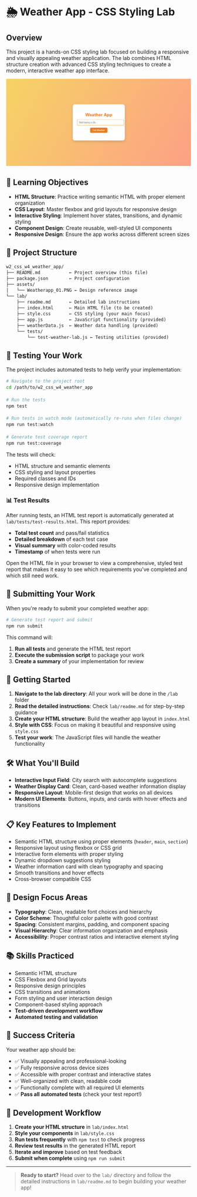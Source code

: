# 🌦️ Weather App - CSS Styling Lab

## Overview

This project is a hands-on CSS styling lab focused on building a responsive and visually appealing weather application. The lab combines HTML structure creation with advanced CSS styling techniques to create a modern, interactive weather app interface.

![Weather App Preview](./assets/Weatherapp_01.PNG)

## 🎯 Learning Objectives

- **HTML Structure**: Practice writing semantic HTML with proper element organization
- **CSS Layout**: Master flexbox and grid layouts for responsive design
- **Interactive Styling**: Implement hover states, transitions, and dynamic styling
- **Component Design**: Create reusable, well-styled UI components
- **Responsive Design**: Ensure the app works across different screen sizes

## 📁 Project Structure

```
w2_css_w4_weather_app/
├── README.md           ← Project overview (this file)
├── package.json        ← Project configuration
├── assets/
│   └── Weatherapp_01.PNG ← Design reference image
└── lab/
    ├── readme.md       ← Detailed lab instructions
    ├── index.html      ← Main HTML file (to be created)
    ├── style.css       ← CSS styling (your main focus)
    ├── app.js          ← JavaScript functionality (provided)
    ├── weatherData.js  ← Weather data handling (provided)
    └── tests/
        └── test-weather-lab.js ← Testing utilities (provided)
```

## 🧪 Testing Your Work

The project includes automated tests to help verify your implementation:

```bash
# Navigate to the project root
cd /path/to/w2_css_w4_weather_app

# Run the tests
npm test

# Run tests in watch mode (automatically re-runs when files change)
npm run test:watch

# Generate test coverage report
npm run test:coverage
```

The tests will check:
- HTML structure and semantic elements
- CSS styling and layout properties
- Required classes and IDs
- Responsive design implementation

### 📊 Test Results

After running tests, an HTML test report is automatically generated at `lab/tests/test-results.html`. This report provides:
- **Total test count** and pass/fail statistics
- **Detailed breakdown** of each test case
- **Visual summary** with color-coded results
- **Timestamp** of when tests were run

Open the HTML file in your browser to view a comprehensive, styled test report that makes it easy to see which requirements you've completed and which still need work.

## 🚀 Submitting Your Work

When you're ready to submit your completed weather app:

```bash
# Generate test report and submit
npm run submit
```

This command will:
1. **Run all tests** and generate the HTML test report
2. **Execute the submission script** to package your work
3. **Create a summary** of your implementation for review

## 🚀 Getting Started

1. **Navigate to the lab directory**: All your work will be done in the `/lab` folder
2. **Read the detailed instructions**: Check `lab/readme.md` for step-by-step guidance
3. **Create your HTML structure**: Build the weather app layout in `index.html`
4. **Style with CSS**: Focus on making it beautiful and responsive using `style.css`
5. **Test your work**: The JavaScript files will handle the weather functionality

## 🛠️ What You'll Build

- **Interactive Input Field**: City search with autocomplete suggestions
- **Weather Display Card**: Clean, card-based weather information display
- **Responsive Layout**: Mobile-first design that works on all devices
- **Modern UI Elements**: Buttons, inputs, and cards with hover effects and transitions

## 📋 Key Features to Implement

- Semantic HTML structure using proper elements (`header`, `main`, `section`)
- Responsive layout using flexbox or CSS grid
- Interactive form elements with proper styling
- Dynamic dropdown suggestions styling
- Weather information card with clean typography and spacing
- Smooth transitions and hover effects
- Cross-browser compatible CSS

## 🎨 Design Focus Areas

- **Typography**: Clean, readable font choices and hierarchy
- **Color Scheme**: Thoughtful color palette with good contrast
- **Spacing**: Consistent margins, padding, and component spacing
- **Visual Hierarchy**: Clear information organization and emphasis
- **Accessibility**: Proper contrast ratios and interactive element styling

## 📚 Skills Practiced

- Semantic HTML structure
- CSS Flexbox and Grid layouts
- Responsive design principles
- CSS transitions and animations
- Form styling and user interaction design
- Component-based styling approach
- **Test-driven development workflow**
- **Automated testing and validation**

## 🎯 Success Criteria

Your weather app should be:
- ✅ Visually appealing and professional-looking
- ✅ Fully responsive across device sizes
- ✅ Accessible with proper contrast and interactive states
- ✅ Well-organized with clean, readable code
- ✅ Functionally complete with all required UI elements
- ✅ **Pass all automated tests** (check your test report!)

## 🔄 Development Workflow

1. **Create your HTML structure** in `lab/index.html`
2. **Style your components** in `lab/style.css`
3. **Run tests frequently** with `npm test` to check progress
4. **Review test results** in the generated HTML report
5. **Iterate and improve** based on test feedback
6. **Submit when complete** using `npm run submit`

---

> **Ready to start?** Head over to the `lab/` directory and follow the detailed instructions in `lab/readme.md` to begin building your weather app!
